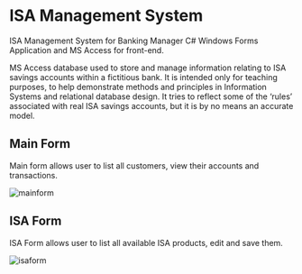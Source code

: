 # ISA Management System
ISA Management System for Banking Manager 
C# Windows Forms Application and MS Access for front-end.

MS Access database used to store and manage information relating to ISA savings accounts within a fictitious bank.  It is intended only for teaching purposes, to help demonstrate methods and principles in Information Systems and relational database design. It tries to reflect some of the ‘rules’ associated with real ISA savings accounts, but it is by no means an accurate model.

## Main Form

Main form allows user to list all customers, view their accounts and transactions.

![mainform](https://user-images.githubusercontent.com/29840139/53693191-008a5d00-3d95-11e9-82bb-3c4f38f01dfb.PNG)

## ISA Form

ISA Form allows user to list all available ISA products, edit and save them.

![isaform](https://user-images.githubusercontent.com/29840139/53693310-ab4f4b00-3d96-11e9-85c6-0a503b385850.PNG)
